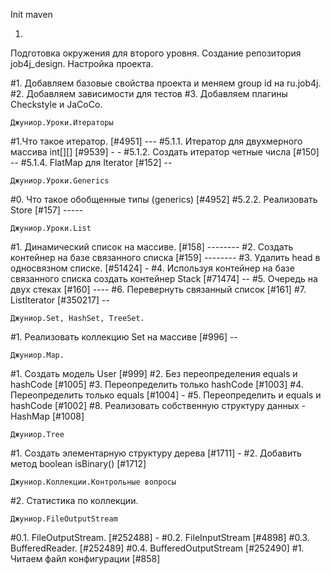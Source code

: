 Init maven

1)
Подготовка окружения для второго уровня.
Создание репозитория job4j_design.
Настройка проекта.

#1. Добавляем базовые свойства проекта и меняем group id на ru.job4j.
#2. Добавляем зависимости для тестов
#3. Добавляем плагины Checkstyle и JaCoCo.

    Джуниор.Уроки.Итераторы

#1.Что такое итератор. [#4951] ---
#5.1.1. Итератор для двухмерного массива int[][] [#9539] - -
#5.1.2. Создать итератор четные числа [#150] --
#5.1.4. FlatMap для Iterator<Iterator> [#152] --

    Джуниор.Уроки.Generics

#0. Что такое обобщенные типы (generics) [#4952]
#5.2.2. Реализовать Store<T extends Base> [#157] -----

    Джуниор.Уроки.List

#1. Динамический список на массиве. [#158] --------
#2. Создать контейнер на базе связанного списка [#159] --------
#3. Удалить head в односвязном списке. [#51424] -
#4. Используя контейнер на базе связанного списка создать контейнер Stack [#71474] --
#5. Очередь на двух стеках [#160] ----
#6. Перевернуть связанный список [#161] 
#7. ListIterator [#350217] --

    Джуниор.Set, HashSet, TreeSet.

#1. Реализовать коллекцию Set на массиве [#996] --

    Джуниор.Map.

#1. Создать модель User   [#999]
#2. Без переопределения equals и hashCode [#1005]
#3. Переопределить только hashCode [#1003]
#4. Переопределить только equals [#1004] -
#5. Переопределить и equals и hashCode [#1002]
#8. Реализовать собственную структуру данных - HashMap [#1008] 

    Джуниор.Tree

#1. Создать элементарную структуру дерева [#1711] -
#2. Добавить метод boolean isBinary() [#1712] 

    Джуниор.Коллекции.Контрольные вопросы

#2. Статистика по коллекции.

    Джуниор.FileOutputStream

#0.1. FileOutputStream. [#252488] -
#0.2. FileInputStream [#4898] 
#0.3. BufferedReader. [#252489]
#0.4. BufferedOutputStream [#252490]
#1. Читаем файл конфигурации [#858]